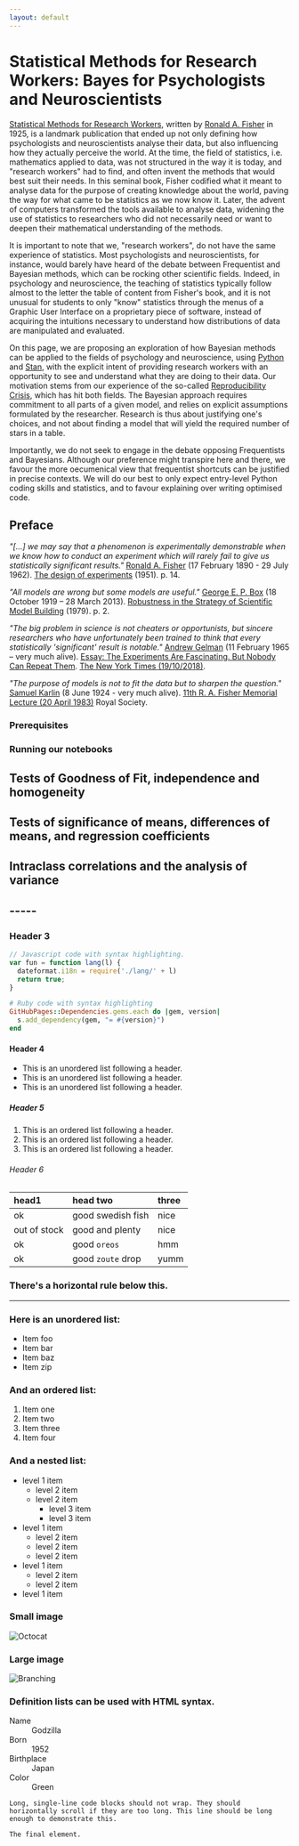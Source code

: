```yaml
---
layout: default
---
```


# Statistical Methods for Research Workers: Bayes for Psychologists and Neuroscientists

[Statistical Methods for Research Workers](https://en.wikipedia.org/wiki/Statistical_Methods_for_Research_Workers), written by [Ronald A. Fisher](https://en.wikipedia.org/wiki/Ronald_Fisher) in 1925, is a landmark publication that ended up not only defining how psychologists and neuroscientists analyse their data, but also influencing how they actually perceive the world.
At the time, the field of statistics, i.e. mathematics applied to data, was not structured in the way it is today, and "research workers" had to find, and often invent the methods that would best suit their needs.
In this seminal book, Fisher codified what it meant to analyse data for the purpose of creating knowledge about the world, paving the way for what came to be statistics as we now know it. Later, the advent of computers transformed the tools available to analyse data, widening the use of statistics to researchers who did not necessarily need or want to deepen their mathematical understanding of the methods.

It is important to note that we, "research workers", do not have the same experience of statistics. Most psychologists and neuroscientists, for instance, would barely have heard of the debate between Frequentist and Bayesian methods, which can be rocking other scientific fields.
Indeed, in psychology and neuroscience, the teaching of statistics typically follow almost to the letter the table of content from Fisher's book, and it is not unusual for students to only "know" statistics through the menus of a Graphic User Interface on a proprietary piece of software, instead of acquiring the intuitions necessary to understand how distributions of data are manipulated and evaluated.

On this page, we are proposing an exploration of how Bayesian methods can be applied to the fields of psychology and neuroscience, using [Python](https://www.anaconda.com/products/individual) and [Stan](https://mc-stan.org/), with the explicit intent of providing research workers with an opportunity to see and understand what they are doing to their data.
Our motivation stems from our experience of the so-called [Reproducibility Crisis](https://osf.io/qky8t), which has hit both fields.
The Bayesian approach requires commitment to all parts of a given model, and relies on explicit assumptions formulated by the researcher.
Research is thus about justifying one's choices, and not about finding a model that will yield the required number of stars in a table.

Importantly, we do not seek to engage in the debate opposing Frequentists and Bayesians.
Although our preference might transpire here and there, we favour the more oecumenical view that frequentist shortcuts can be justified in precise contexts.
We will do our best to only expect entry-level Python coding skills and statistics, and to favour explaining over writing optimised code.


## Preface

_"[...] we may say that a phenomenon is experimentally demonstrable when we know how to conduct an experiment which will rarely fail to give us statistically significant results."_
[Ronald A. Fisher](https://en.wikipedia.org/wiki/Ronald_Fisher) (17 February 1890 - 29 July 1962). <ins>The design of experiments</ins> (1951). p. 14.

_"All models are wrong but some models are useful."_
[George E. P. Box](https://en.wikipedia.org/wiki/George_E._P._Box) (18 October 1919 – 28 March 2013). <ins>Robustness in the Strategy of Scientific Model Building</ins> (1979). p. 2.

_"The big problem in science is not cheaters or opportunists, but sincere researchers who have unfortunately been trained to think that every statistically 'significant' result is notable."_
[Andrew Gelman](http://www.stat.columbia.edu/~gelman/) (11 February 1965 – very much alive). <ins>Essay: The Experiments Are Fascinating. But Nobody Can Repeat Them</ins>. [The New York Times (19/10/2018)](https://www.nytimes.com/2018/11/19/science/science-research-fraud-reproducibility.html).

_"The purpose of models is not to fit the data but to sharpen the question."_
[Samuel Karlin](https://en.wikipedia.org/wiki/Samuel_Karlin) (8 June 1924 - very much alive). <ins>11th R. A. Fisher Memorial Lecture (20 April 1983)</ins> Royal Society.

### Prerequisites



### Running our notebooks


## Tests of Goodness of Fit, independence and homogeneity

## Tests of significance of means, differences of means, and regression coefficients

## Intraclass correlations and the analysis of variance



## -----

### Header 3

```js
// Javascript code with syntax highlighting.
var fun = function lang(l) {
  dateformat.i18n = require('./lang/' + l)
  return true;
}
```

```ruby
# Ruby code with syntax highlighting
GitHubPages::Dependencies.gems.each do |gem, version|
  s.add_dependency(gem, "= #{version}")
end
```

#### Header 4

*   This is an unordered list following a header.
*   This is an unordered list following a header.
*   This is an unordered list following a header.

##### Header 5

1.  This is an ordered list following a header.
2.  This is an ordered list following a header.
3.  This is an ordered list following a header.

###### Header 6

| head1        | head two          | three |
|:-------------|:------------------|:------|
| ok           | good swedish fish | nice  |
| out of stock | good and plenty   | nice  |
| ok           | good `oreos`      | hmm   |
| ok           | good `zoute` drop | yumm  |

### There's a horizontal rule below this.

* * *

### Here is an unordered list:

*   Item foo
*   Item bar
*   Item baz
*   Item zip

### And an ordered list:

1.  Item one
1.  Item two
1.  Item three
1.  Item four

### And a nested list:

- level 1 item
  - level 2 item
  - level 2 item
    - level 3 item
    - level 3 item
- level 1 item
  - level 2 item
  - level 2 item
  - level 2 item
- level 1 item
  - level 2 item
  - level 2 item
- level 1 item

### Small image

![Octocat](https://github.githubassets.com/images/icons/emoji/octocat.png)

### Large image

![Branching](https://guides.github.com/activities/hello-world/branching.png)


### Definition lists can be used with HTML syntax.

<dl>
<dt>Name</dt>
<dd>Godzilla</dd>
<dt>Born</dt>
<dd>1952</dd>
<dt>Birthplace</dt>
<dd>Japan</dd>
<dt>Color</dt>
<dd>Green</dd>
</dl>

```
Long, single-line code blocks should not wrap. They should horizontally scroll if they are too long. This line should be long enough to demonstrate this.
```

```
The final element.
```

